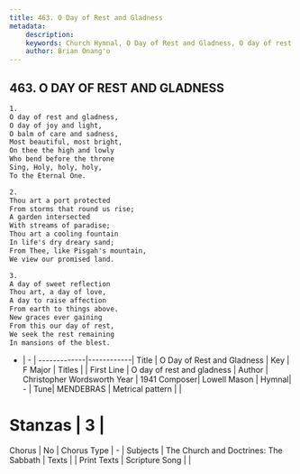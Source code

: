 ```yaml
---
title: 463. O Day of Rest and Gladness
metadata:
    description: 
    keywords: Church Hymnal, O Day of Rest and Gladness, O day of rest and gladness, 
    author: Brian Onang'o
---
```



## 463. O DAY OF REST AND GLADNESS

```txt
1.
O day of rest and gladness,
O day of joy and light,
O balm of care and sadness,
Most beautiful, most bright,
On thee the high and lowly
Who bend before the throne
Sing, Holy, holy, holy,
To the Eternal One.

2.
Thou art a port protected
From storms that round us rise;
A garden intersected
With streams of paradise;
Thou art a cooling fountain
In life's dry dreary sand;
From Thee, like Pisgah's mountain,
We view our promised land.

3.
A day of sweet reflection
Thou art, a day of love,
A day to raise affection
From earth to things above.
New graces ever gaining
From this our day of rest,
We seek the rest remaining
In mansions of the blest.
```

- |   -  |
-------------|------------|
Title | O Day of Rest and Gladness |
Key | F Major |
Titles |  |
First Line | O day of rest and gladness |
Author | Christopher Wordsworth
Year | 1941
Composer| Lowell Mason |
Hymnal|  - |
Tune| MENDEBRAS |
Metrical pattern | |
# Stanzas | 3 |
Chorus | No |
Chorus Type | - |
Subjects | The Church and Doctrines: The Sabbath |
Texts |  |
Print Texts | 
Scripture Song |  |
  
